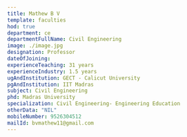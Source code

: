 ```yaml
---
title: Mathew B V
template: faculties
hod: true
department: ce
departmentFullName: Civil Engineering
image: ./image.jpg
designation: Professor
dateOfJoining:
experienceTeaching: 31 years
experienceIndustry: 1.5 years
ugAndInstitution: GECT - Calicut University
pgAndInstitution: IIT Madras
subject: Civil Engineering
phd: Madras University
specialization: Civil Engineering- Engineering Education
otherData: "NIL"
mobileNumber: 9526304512
mailId: bvmathew11@gmail.com
---
```

